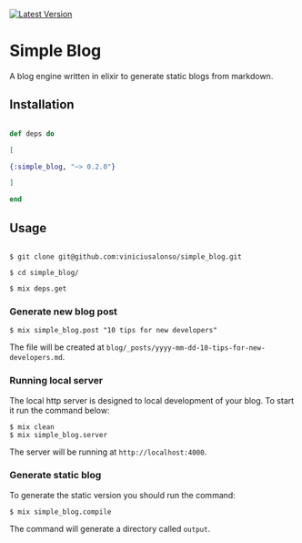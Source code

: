 [![Latest Version](https://img.shields.io/hexpm/v/simple_blog?color=b5a3be&label=Latest+version)](https://hexdocs.pm/simple_blog)

# Simple Blog


A blog engine written in elixir to generate static blogs from markdown.

  

## Installation

```elixir

def deps do

[

{:simple_blog, "~> 0.2.0"}

]

end

```

  ## Usage

  

```console

$ git clone git@github.com:viniciusalonso/simple_blog.git

$ cd simple_blog/

$ mix deps.get
```

### Generate new blog post

```console
$ mix simple_blog.post "10 tips for new developers"
```

The file will be created at `blog/_posts/yyyy-mm-dd-10-tips-for-new-developers.md`.

### Running local server

The local http server is designed to local development of your blog. To start it run the command below:

```console
$ mix clean
$ mix simple_blog.server
```

The server will be running at `http://localhost:4000`.

### Generate static blog

To generate the static version you should run the command:

```console
$ mix simple_blog.compile
```

The command will generate a directory called `output`.
